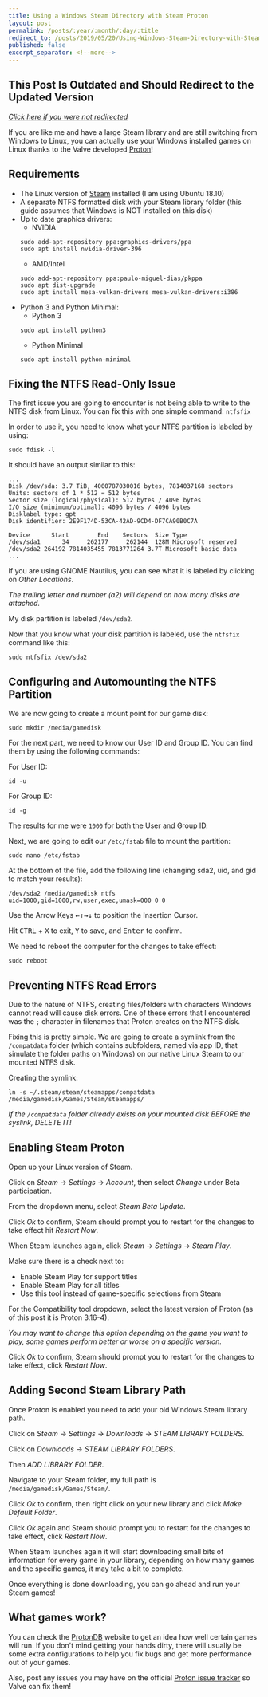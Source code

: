 ```yaml
---
title: Using a Windows Steam Directory with Steam Proton
layout: post
permalink: /posts/:year/:month/:day/:title
redirect_to: /posts/2019/05/20/Using-Windows-Steam-Directory-with-Steam-Proton
published: false
excerpt_separator: <!--more-->
---
```


## This Post Is Outdated and Should Redirect to the Updated Version
*[Click here if you were not redirected](/2019/05/20/Using-Windows-Steam-Directory-with-Steam-Proton/)*

If you are like me and have a large Steam library and are still switching from Windows to Linux, you can actually use your Windows installed games on Linux thanks to the Valve developed [Proton](https://github.com/ValveSoftware/Proton/wiki/Requirements)!

<!--more-->

## Requirements
- The Linux version of [Steam](https://store.steampowered.com/about/) installed (I am using Ubuntu 18.10)
- A separate NTFS formatted disk with your Steam library folder (this guide assumes that Windows is NOT installed on this disk)
- Up to date graphics drivers:
    - NVIDIA
    ```
    sudo add-apt-repository ppa:graphics-drivers/ppa
    sudo apt install nvidia-driver-396
    ```
    - AMD/Intel
    ```
    sudo add-apt-repository ppa:paulo-miguel-dias/pkppa
    sudo apt dist-upgrade
    sudo apt install mesa-vulkan-drivers mesa-vulkan-drivers:i386
    ```
- Python 3 and Python Minimal:
    - Python 3
    ```
    sudo apt install python3
    ```
    - Python Minimal
    ```
    sudo apt install python-minimal
    ```

## Fixing the NTFS Read-Only Issue
The first issue you are going to encounter is not being able to write to the NTFS disk from Linux. You can fix this with one simple command: `ntfsfix`

In order to use it, you need to know what your NTFS partition is labeled by using:
```
sudo fdisk -l
```
It should have an output similar to this:
```
...
Disk /dev/sda: 3.7 TiB, 4000787030016 bytes, 7814037168 sectors
Units: sectors of 1 * 512 = 512 bytes
Sector size (logical/physical): 512 bytes / 4096 bytes
I/O size (minimum/optimal): 4096 bytes / 4096 bytes
Disklabel type: gpt
Disk identifier: 2E9F174D-53CA-42AD-9CD4-DF7CA90B0C7A

Device      Start        End    Sectors  Size Type
/dev/sda1      34     262177     262144  128M Microsoft reserved
/dev/sda2 264192 7814035455 7813771264 3.7T Microsoft basic data
...
```

If you are using GNOME Nautilus, you can see what it is labeled by clicking on *Other Locations*.

*The trailing letter and number (a2) will depend on how many disks are attached.*

My disk partition is labeled `/dev/sda2`.

Now that you know what your disk partition is labeled, use the `ntfsfix` command like this:
```
sudo ntfsfix /dev/sda2
```

## Configuring and Automounting the NTFS Partition
We are now going to create a mount point for our game disk:
```
sudo mkdir /media/gamedisk
```

For the next part, we need to know our User ID and Group ID. You can find them by using the following commands:

For User ID:
```
id -u
```
For Group ID:
```
id -g
```

The results for me were `1000` for both the User and Group ID.

Next, we are going to edit our `/etc/fstab` file to mount the partition:
```
sudo nano /etc/fstab
```
At the bottom of the file, add the following line (changing sda2, uid, and gid to match your results):
```
/dev/sda2 /media/gamedisk ntfs uid=1000,gid=1000,rw,user,exec,umask=000 0 0
```

Use the Arrow Keys <kbd>←</kbd><kbd>↑</kbd><kbd>→</kbd><kbd>↓</kbd> to position the Insertion Cursor.

Hit <kbd>CTRL</kbd> + <kbd>X</kbd> to exit, <kbd>Y</kbd> to save, and <kbd>Enter</kbd> to confirm.

We need to reboot the computer for the changes to take effect:
```
sudo reboot
```

## Preventing NTFS Read Errors
Due to the nature of NTFS, creating files/folders with characters Windows cannot read will cause disk errors. One of these errors that I encountered was the `;` character in filenames that Proton creates on the NTFS disk.

Fixing this is pretty simple. We are going to create a symlink from the `/compatdata` folder (which contains subfolders, named via app ID, that simulate the folder paths on Windows) on our native Linux Steam to our mounted NTFS disk.

Creating the symlink:

```
ln -s ~/.steam/steam/steamapps/compatdata /media/gamedisk/Games/Steam/steamapps/
```

*If the `/compatdata` folder already exists on your mounted disk BEFORE the syslink, DELETE IT!*

## Enabling Steam Proton
Open up your Linux version of Steam.

Click on *Steam* → *Settings* → *Account*, then select *Change* under Beta participation.

From the dropdown menu, select *Steam Beta Update*.

Click *Ok* to confirm, Steam should prompt you to restart for the changes to take effect hit *Restart Now*.

When Steam launches again, click *Steam* → *Settings* → *Steam Play*.

Make sure there is a check next to:

- Enable Steam Play for support titles
- Enable Steam Play for all titles
- Use this tool instead of game-specific selections from Steam

For the Compatibility tool dropdown, select the latest version of Proton (as of this post it is Proton 3.16-4).

*You may want to change this option depending on the game you want to play, some games perform better or worse on a specific version.*

Click *Ok* to confirm, Steam should prompt you to restart for the changes to take effect, click *Restart Now*.

## Adding Second Steam Library Path
Once Proton is enabled you need to add your old Windows Steam library path.

Click on *Steam* → *Settings* → *Downloads* → *STEAM LIBRARY FOLDERS*.

Click on *Downloads* → *STEAM LIBRARY FOLDERS*.

Then *ADD LIBRARY FOLDER*.

Navigate to your Steam folder, my full path is `/media/gamedisk/Games/Steam/`.

Click *Ok* to confirm, then right click on your new library and click *Make Default Folder*.

Click *Ok* again and Steam should prompt you to restart for the changes to take effect, click *Restart Now*.

When Steam launches again it will start downloading small bits of information for every game in your library, depending on how many games and the specific games, it may take a bit to complete.

Once everything is done downloading, you can go ahead and run your Steam games!

## What games work?

You can check the [ProtonDB](https://www.protondb.com/) website to get an idea how well certain games will run. If you don't mind getting your hands dirty, there will usually be some extra configurations to help you fix bugs and get more performance out of your games.

Also, post any issues you may have on the official [Proton issue tracker](https://github.com/ValveSoftware/Proton/issues) so Valve can fix them!